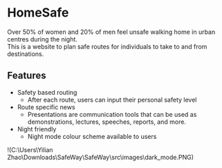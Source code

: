 # HomeSafe

Over 50% of women and 20% of men feel unsafe walking home in urban centres during the night.  
This is a website to plan safe routes for individuals to take to and from destinations. 

## Features 

- Safety based routing  
     - After each route, users can input their personal safety level  
- Route specific news  
     - Presentations are communication tools that can be used as demonstrations, lectures, speeches, reports, and more.  
- Night friendly   
     - Night mode colour scheme available to users  

!(C:\Users\Yilian Zhao\Downloads\SafeWay\SafeWay\src\images\dark_mode.PNG)

